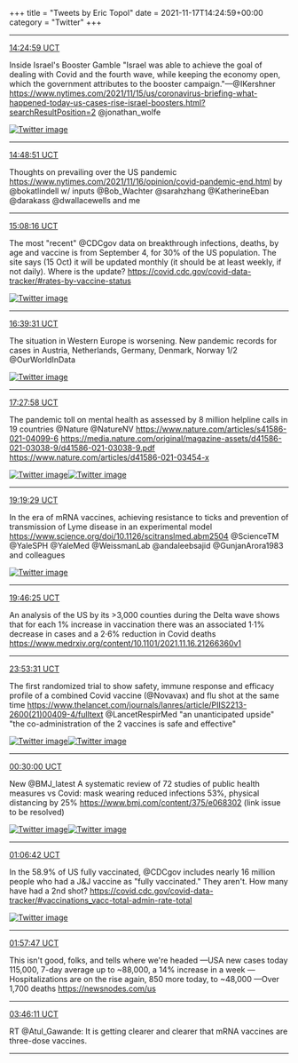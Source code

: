 +++
title = "Tweets by Eric Topol" 
date = 2021-11-17T14:24:59+00:00
category = "Twitter"
+++


---

<a href="https://twitter.com/erictopol/status/1460977271196426243" target="_blank" rel="noreferer">14:24:59 UCT</a>

Inside Israel's Booster Gamble
"Israel was able to achieve the goal of dealing with Covid and the fourth wave, while keeping the economy open, which the government attributes to the booster campaign."—@IKershner
https://www.nytimes.com/2021/11/15/us/coronavirus-briefing-what-happened-today-us-cases-rise-israel-boosters.html?searchResultPosition=2 @jonathan_wolfe 

<a href="FEZt8_ZVUAAvCkR.jpg"  ><img src="FEZt8_ZVUAAvCkR.jpg" alt="Twitter image" ></img></a>

---

<a href="https://twitter.com/erictopol/status/1460983274361131011" target="_blank" rel="noreferer">14:48:51 UCT</a>

Thoughts on prevailing over the US pandemic
https://www.nytimes.com/2021/11/16/opinion/covid-pandemic-end.html by @bokatlindell w/ inputs @Bob_Wachter @sarahzhang @KatherineEban @darakass @dwallacewells and me



---

<a href="https://twitter.com/erictopol/status/1460988162512019464" target="_blank" rel="noreferer">15:08:16 UCT</a>

The most "recent" @CDCgov data on breakthrough infections, deaths, by age and vaccine is from September 4, for 30% of the US population. The site says (15 Oct) it will be updated monthly (it should be at least weekly, if not daily). Where is the update?
https://covid.cdc.gov/covid-data-tracker/#rates-by-vaccine-status 

<a href="FEZ35E3UUAgFneq.jpg"  ><img src="FEZ35E3UUAgFneq.jpg" alt="Twitter image" ></img></a>

---

<a href="https://twitter.com/erictopol/status/1461011126141939715" target="_blank" rel="noreferer">16:39:31 UCT</a>

The situation in Western Europe is worsening.
New pandemic records for cases in Austria, Netherlands, Germany, Denmark, Norway 1/2
@OurWorldInData 

<a href="FEaNIbtVgAAsVro.jpg"  ><img src="FEaNIbtVgAAsVro.jpg" alt="Twitter image" ></img></a>

---

<a href="https://twitter.com/erictopol/status/1461023319570857987" target="_blank" rel="noreferer">17:27:58 UCT</a>

The pandemic toll on mental health as assessed by 8 million helpline calls in 19 countries 
@Nature @NatureNV 
https://www.nature.com/articles/s41586-021-04099-6
https://media.nature.com/original/magazine-assets/d41586-021-03038-9/d41586-021-03038-9.pdf
https://www.nature.com/articles/d41586-021-03454-x 

<a href="FEaYUM3VkAImMkZ.jpg"  ><img src="FEaYUM3VkAImMkZ.jpg" alt="Twitter image" ></img></a><a href="FEaYrphVcAIkX5w.jpg"  ><img src="FEaYrphVcAIkX5w.jpg" alt="Twitter image" ></img></a>

---

<a href="https://twitter.com/erictopol/status/1461051382220296195" target="_blank" rel="noreferer">19:19:29 UCT</a>

In the era of mRNA vaccines, achieving resistance to ticks and prevention of transmission of Lyme disease in an experimental model
https://www.science.org/doi/10.1126/scitranslmed.abm2504 @ScienceTM @YaleSPH @YaleMed @WeissmanLab @andaleebsajid @GunjanArora1983 and colleagues 

<a href="FEaxih_VkAQRAtL.jpg"  ><img src="FEaxih_VkAQRAtL.jpg" alt="Twitter image" ></img></a>

---

<a href="https://twitter.com/erictopol/status/1461058159687049226" target="_blank" rel="noreferer">19:46:25 UCT</a>

An analysis of the US by its &gt;3,000 counties during the Delta wave shows that for each 1% increase in vaccination there was an associated 1·1% decrease in cases and a 2·6% reduction in Covid deaths
https://www.medrxiv.org/content/10.1101/2021.11.16.21266360v1



---

<a href="https://twitter.com/erictopol/status/1461120345922945024" target="_blank" rel="noreferer">23:53:31 UCT</a>

The first randomized trial to show safety, immune response and efficacy profile of a combined Covid vaccine (@Novavax) and flu shot at the same time https://www.thelancet.com/journals/lanres/article/PIIS2213-2600(21)00409-4/fulltext @LancetRespirMed 
"an unanticipated upside"
"the co-administration of the 2 vaccines is safe and effective" 

<a href="FEbwPFrVcAIa6-e.jpg"  ><img src="FEbwPFrVcAIa6-e.jpg" alt="Twitter image" ></img></a><a href="FEbw53rUYAMY1ZO.jpg"  ><img src="FEbw53rUYAMY1ZO.jpg" alt="Twitter image" ></img></a>

---

<a href="https://twitter.com/erictopol/status/1461129526306643968" target="_blank" rel="noreferer">00:30:00 UCT</a>

New @BMJ_latest
A systematic review of 72 studies of public health measures vs Covid: mask wearing reduced infections 53%, physical distancing by 25%
https://www.bmj.com/content/375/e068302
(link issue to be resolved) 

<a href="FEbrqG0UYA05IPe.jpg"  ><img src="FEbrqG0UYA05IPe.jpg" alt="Twitter image" ></img></a><a href="FEbsMvAVEAAVuqs.jpg"  ><img src="FEbsMvAVEAAVuqs.jpg" alt="Twitter image" ></img></a>

---

<a href="https://twitter.com/erictopol/status/1461138763875160069" target="_blank" rel="noreferer">01:06:42 UCT</a>

In the 58.9% of US fully vaccinated, @CDCgov includes nearly 16 million people who had a J&amp;J vaccine as "fully vaccinated."  They aren't.
How many have had a 2nd shot? https://covid.cdc.gov/covid-data-tracker/#vaccinations_vacc-total-admin-rate-total 

<a href="FEcBDtAVIAAhBuQ.jpg"  ><img src="FEcBDtAVIAAhBuQ.jpg" alt="Twitter image" ></img></a>

---

<a href="https://twitter.com/erictopol/status/1461151619702136836" target="_blank" rel="noreferer">01:57:47 UCT</a>

This isn't good, folks, and tells where we're headed
—USA new cases today 115,000, 7-day average up to ~88,000, a 14% increase in a week
—Hospitalizations are on the rise again, 850 more today, to ~48,000
—Over 1,700 deaths
https://newsnodes.com/us



---

<a href="https://twitter.com/erictopol/status/1461178896930381832" target="_blank" rel="noreferer">03:46:11 UCT</a>

RT @Atul_Gawande: It is getting clearer and clearer that mRNA vaccines are three-dose vaccines.



---